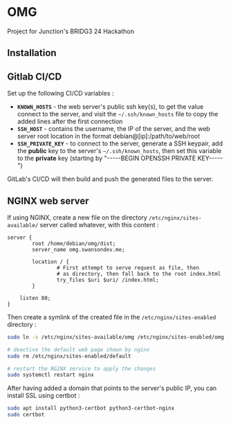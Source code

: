 # OMG

Project for Junction's BRIDG3 24 Hackathon

## Installation

## Gitlab CI/CD

Set up the following CI/CD variables :
- **`KNOWN_HOSTS`** - the web server's public ssh key(s), to get the value connect to the server, and visit the `~/.ssh/known_hosts` file to copy the added lines after the first connection
- **`SSH_HOST`** - contains the username, the IP of the server, and the web server root location in the format debian@[ip]:/path/to/web/root
- **`SSH_PRIVATE_KEY`** - to connect to the server, generate a SSH keypair, add the **public** key to the server's `~/.ssh/known_hosts`, then set this variable to the **private** key (starting by "-----BEGIN OPENSSH PRIVATE KEY-----")

GitLab's CI/CD will then build and push the generated files to the server.

## NGINX web server

If using NGINX, create a new file on the directory `/etc/nginx/sites-available/` server called whatever, with this content :

```nginx
server {
        root /home/debian/omg/dist;
        server_name omg.swansondev.me;

        location / {
                # First attempt to serve request as file, then
                # as directory, then fall back to the root index.html
                try_files $uri $uri/ /index.html;
        }

    listen 80;
}
```

Then create a symlink of the created file in the `/etc/nginx/sites-enabled` directory :

```bash
sudo ln -s /etc/nginx/sites-available/omg /etc/nginx/sites-enabled/omg

# deactive the default web page shown by nginx
sudo rm /etc/nginx/sites-enabled/default

# restart the NGINX service to apply the changes
sudo systemctl restart nginx
```

After having added a domain that points to the server's public IP, you can install SSL using certbot :

```bash
sudo apt install python3-certbot python3-certbot-nginx
sudo certbot
```
